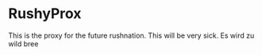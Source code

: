 # RushyProx
This is the proxy for the future rushnation. This will be very sick.
Es wird zu wild bree
